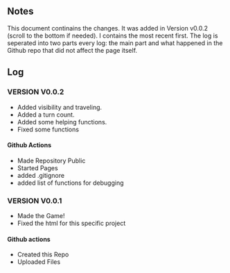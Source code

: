 ## Notes
This document continains the changes.
It was added in Version v0.0.2 (scroll to the bottom if needed).
I contains the most recent first.
The log is seperated into two parts every log:
the main part and
what happened in the Github repo that did not affect the page itself.
## Log
### VERSION V0.0.2
 - Added visibility and traveling. 
 - Added a turn count. 
 - Added some helping functions. 
 - Fixed some functions
#### Github Actions
 - Made Repository Public
 - Started Pages
 - added .gitignore
 - added list of functions for debugging
### VERSION V0.0.1
 - Made the Game!
 - Fixed the html for this specific project
#### Github actions
 - Created this Repo
 - Uploaded Files